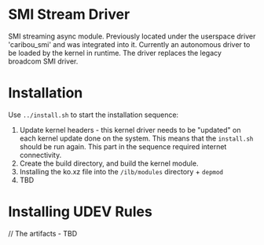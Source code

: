 # SMI Stream Driver
SMI streaming async module. Previously located under the userspace driver 'caribou_smi' and was integrated into it. Currently an autonomous driver to be loaded by the kernel in runtime.
The driver replaces the legacy broadcom SMI driver.

# Installation
Use `../install.sh` to start the installation sequence:
1. Update kernel headers - this kernel driver needs to be "updated" on each kernel update done on the system. This means that the `install.sh` should be run again. This part in the sequence required internet connectivity.
2. Create the build directory, and build the kernel module.
3. Installing the ko.xz file into the `/ilb/modules` directory + `depmod`
4. TBD

# Installing UDEV Rules
// The artifacts - TBD

